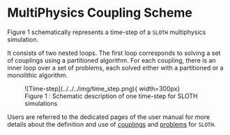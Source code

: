 # MultiPhysics Coupling Scheme
Figure 1 schematically represents a time-step of a `SLOTH` multiphysics simulation.

It consists of two nested loops.
The first loop corresponds to solving a set of couplings using a partitioned algorithm.
For each coupling, there is an inner loop over a set of problems, each solved either with a partitioned or a monolithic algorithm. 

<figure markdown="span">
  ![Time-step](../../../img/time_step.png){  width=300px}
  <figcaption>Figure 1 : Schematic description of one time-step for SLOTH simulations
</figcaption>
</figure>


Users are referred to the dedicated pages of the user manual for more details about the definition and use of [couplings](Couplings/index.md) and [problems](Problems/index.md) for `SLOTH`.
  



